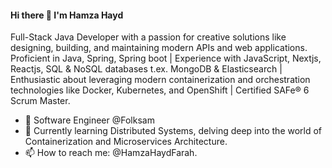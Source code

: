 #### Hi there 👋 I'm Hamza Hayd

Full-Stack Java Developer with a passion for creative solutions like designing, building, 
and maintaining modern APIs and web applications. Proficient in Java, Spring, Spring boot | 
Experience with JavaScript, Nextjs, Reactjs, SQL & NoSQL databases t.ex. MongoDB & Elasticsearch | Enthusiastic about leveraging modern 
containerization and orchestration technologies like Docker, Kubernetes, and OpenShift | Certified SAFe® 6 Scrum Master.


- 💼 Software Engineer @Folksam <br/>
- 🌱 Currently learning Distributed Systems, delving deep into the world of Containerization and Microservices Architecture.<br/>
- 📫 How to reach me: @HamzaHaydFarah.
